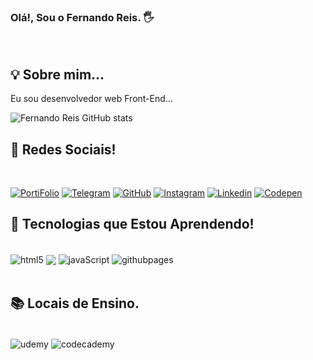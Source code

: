 ### Olá!, Sou o Fernando Reis. 🖐️ 
<br>


## 💡 Sobre mim...

Eu sou desenvolvedor web Front-End...<br>

![Fernando Reis GitHub stats](https://github-readme-stats.vercel.app/api?username=FernandoReis55&show_icons=true&theme=dracula)

## 🔗 Redes Sociais!
<br>

[![PortiFolio](https://img.shields.io/badge/my_portfolio-000?style=for-the-badge&logo=ko-fi&logoColor=white)](https://fernandoreis55.github.io/primeiro_portifolio/)
[![Telegram](https://img.shields.io/badge/Telegram-2CA5E0?style=for-the-badge&logo=telegram&logoColor=white)](https://t.me/Nando_reiis)
[![GitHub](https://img.shields.io/badge/GitHub-100000?style=for-the-badge&logo=github&logoColor=white)](https://github.com/FernandoReis55)
[![Instagram](https://img.shields.io/badge/Instagram-E4405F?style=for-the-badge&logo=instagram&logoColor=white)](https://instagram.com/nandoreis_of)
[![Linkedin](https://img.shields.io/badge/LinkedIn-0077B5?style=for-the-badge&logo=linkedin&logoColor=white)](https://www.linkedin.com/in/fernando-reis-019a3325a/)
[![Codepen](https://img.shields.io/badge/Codepen-000000?style=for-the-badge&logo=codepen&logoColor=white)](https://codepen.io/nandoreis55)
<br>

## 🧠 Tecnologias que Estou Aprendendo!

<div style="display: inline_block"><br>
    <img align="center" alt="html5" src="https://img.shields.io/badge/HTML5-E34F26?style=for-the-badge&logo=html5&logoColor=white">
<img align="center" src="https://img.shields.io/badge/CSS-239120?&style=for-the-badge&logo=css3&logoColor=white">
<img align="center" alt="javaScript" src="https://img.shields.io/badge/JavaScript-F7DF1E?style=for-the-badge&logo=javascript&logoColor=black">
<img align="center" alt="githubpages" src="https://img.shields.io/badge/GitHub%20Pages-222222?style=for-the-badge&logo=GitHub%20Pages&logoColor=white">

</div>

<br>

## 📚 Locais de Ensino.

<div><br>
    <img align="center" alt="udemy" src="https://img.shields.io/badge/Udemy-EC5252?style=for-the-badge&logo=Udemy&logoColor=white">
<img align="center" alt="codecademy" src="https://img.shields.io/badge/Codecademy-FFF0E5?style=for-the-badge&logo=codecademy&logoColor=black">



</div>



